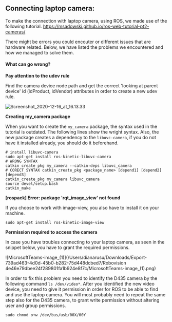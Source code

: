

## Connecting laptop camera: 

To make the connection with laptop camera, using ROS, we made use of the following tutorial. https://msadowski.github.io/ros-web-tutorial-pt2-cameras/

There might be errors you could encouter or different issues that are hardware related. Below, we have listed the problems we encountered and how we managed to solve them.

#### What can go wrong?

**Pay attention to the udev rule**

Find the camera device node path and get the correct 'looking at parent device' id (idProduct, idVendor) attributes in order to create a new udev rule.

![Screenshot_2020-12-16_at_16.13.33](/Users/dianarusu/Downloads/Export-739ad463-4d0d-45b0-b282-75d448dcbed7/Robovision/Screenshot_2020-12-16_at_16.13.33.png)



**Creating my_camera package**

When you want to create the `my_camera` package, the syntax used in the tutorial is outdated. The following lines show the wright syntax. Also, the new package creates a dependency to the `libuvc-camera`, if you do not have it installed already, you should do it beforehand.

```
# install libuvc-camera
sudo apt-get install ros-kinetic-libuvc-camera
# WRONG SYNTAX 
catkin create pkg my_camera --catkin-deps libuvc_camera
# CORECT SYNTAX catkin_create_pkg <package_name> [depend1] [depend2] [depend3]
catkin_create_pkg my_camera libuvc_camera
source devel/setup.bash
catkin_make
```

**[rospack] Error: package 'rqt_image_view' not found** 

If you choose to work with image-view, you also have to install it on your machine.

``sudo apt-get install ros-kinetic-image-view``

**Permission required to access the camera**

In case you have troubles connecting to your laptop camera, as seen in the snippet below, you have to grant the required permissions.

![MicrosoftTeams-image_(1)](/Users/dianarusu/Downloads/Export-739ad463-4d0d-45b0-b282-75d448dcbed7/Robovision 4e46e79dbee24f289801fa1b924e8f7c/MicrosoftTeams-image_(1).png)

In order to fix this problem you need to identify the D435 camera by the following command `ls /dev/video*`. After you identified the new video device, you need to give it permission in order for ROS to be able to find and use the laptop camera. You will most probably need to repeat the same step also for the D435 camera, to grant write permission without altering user and group permissions. 

`sudo chmod o+w /dev/bus/usb/00X/00Y`

